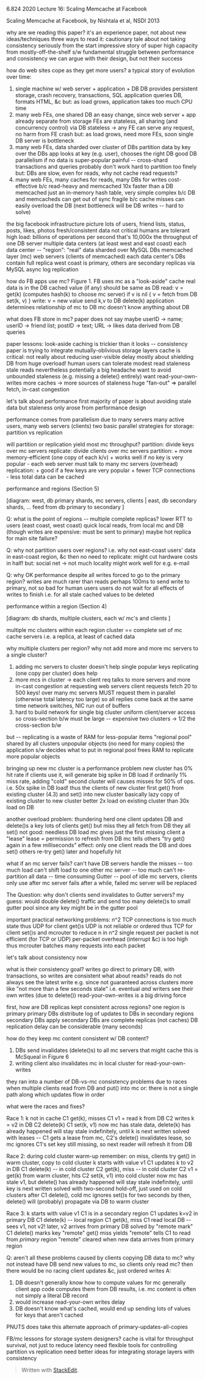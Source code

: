 6.824 2020 Lecture 16: Scaling Memcache at Facebook

Scaling Memcache at Facebook, by Nishtala et al, NSDI 2013

why are we reading this paper?
  it's an experience paper, not about new ideas/techniques
  three ways to read it:
    cautionary tale about not taking consistency seriously from the start
    impressive story of super high capacity from mostly-off-the-shelf s/w
    fundamental struggle between performance and consistency
  we can argue with their design, but not their success

how do web sites cope as they get more users?
  a typical story of evolution over time:
  1. single machine w/ web server + application + DB
     DB provides persistent storage, crash recovery, transactions, SQL
     application queries DB, formats HTML, &c
     but: as load grows, application takes too much CPU time
  2. many web FEs, one shared DB
     an easy change, since web server + app already separate from storage
     FEs are stateless, all sharing (and concurrency control) via DB
       stateless -> any FE can serve any request, no harm from FE crash
     but: as load grows, need more FEs, soon single DB server is bottleneck
  3. many web FEs, data sharded over cluster of DBs
     partition data by key over the DBs
       app looks at key (e.g. user), chooses the right DB
     good DB parallelism if no data is super-popular
     painful -- cross-shard transactions and queries probably don't work
       hard to partition too finely
     but: DBs are slow, even for reads, why not cache read requests?
  4. many web FEs, many caches for reads, many DBs for writes
     cost-effective b/c read-heavy and memcached 10x faster than a DB
       memcached just an in-memory hash table, very simple
     complex b/c DB and memcacheds can get out of sync
     fragile b/c cache misses can easily overload the DB
     (next bottleneck will be DB writes -- hard to solve)

the big facebook infrastructure picture
  lots of users, friend lists, status, posts, likes, photos
    fresh/consistent data not critical
      humans are tolerant
  high load: billions of operations per second
    that's 10,000x the throughput of one DB server
  multiple data centers (at least west and east coast)
  each data center -- "region":
    "real" data sharded over MySQL DBs
    memcached layer (mc)
    web servers (clients of memcached)
  each data center's DBs contain full replica
  west coast is primary, others are secondary replicas via MySQL async log replication

how do FB apps use mc? Figure 1.
  FB uses mc as a "look-aside" cache
    real data is in the DB
    cached value (if any) should be same as DB
  read:
    v = get(k) (computes hash(k) to choose mc server)
    if v is nil {
      v = fetch from DB
      set(k, v)
    }
  write:
    v = new value
    send k,v to DB
    delete(k)
  application determines relationship of mc to DB
    mc doesn't know anything about DB

what does FB store in mc?
  paper does not say
  maybe userID -> name; userID -> friend list; postID -> text; URL -> likes
  data derived from DB queries

paper lessons:
  look-aside caching is trickier than it looks -- consistency
    paper is trying to integrate mutually-oblivious storage layers
  cache is critical:
    not really about reducing user-visible delay
    mostly about shielding DB from huge overload!
  human users can tolerate modest read staleness
  stale reads nevertheless potentially a big headache
    want to avoid unbounded staleness (e.g. missing a delete() entirely)
    want read-your-own-writes
    more caches -> more sources of staleness
  huge "fan-out" => parallel fetch, in-cast congestion

let's talk about performance first
  majority of paper is about avoiding stale data
  but staleness only arose from performance design

performance comes from parallelism due to many servers
  many active users, many web servers (clients)
  two basic parallel strategies for storage: partition vs replication

will partition or replication yield most mc throughput?
  partition: divide keys over mc servers
  replicate: divide clients over mc servers
  partition:
    + more memory-efficient (one copy of each k/v)
    + works well if no key is very popular
    - each web server must talk to many mc servers (overhead)
  replication:
    + good if a few keys are very popular
    + fewer TCP connections
    - less total data can be cached

performance and regions (Section 5)

[diagram: west, db primary shards, mc servers, clients | east, db secondary shards, ...
 feed from db primary to secondary ]

Q: what is the point of regions -- multiple complete replicas?
   lower RTT to users (east coast, west coast)
   quick local reads, from local mc and DB
   (though writes are expensive: must be sent to primary)
   maybe hot replica for main site failure?

Q: why not partition users over regions?
   i.e. why not east-coast users' data in east-coast region, &c
   then no need to replicate: might cut hardware costs in half!
   but: social net -> not much locality
   might work well for e.g. e-mail

Q: why OK performance despite all writes forced to go to the primary region?
   writes are much rarer than reads
   perhaps 100ms to send write to primary, not so bad for human users
   users do not wait for all effects of writes to finish
     i.e. for all stale cached values to be deleted
   
performance within a region (Section 4)

[diagram: db shards, multiple clusters, each w/ mc's and clients ]

multiple mc clusters *within* each region
  cluster == complete set of mc cache servers
    i.e. a replica, at least of cached data

why multiple clusters per region?
  why not add more and more mc servers to a single cluster?
  1. adding mc servers to cluster doesn't help single popular keys
     replicating (one copy per cluster) does help
  2. more mcs in cluster -> each client req talks to more servers
     and more in-cast congestion at requesting web servers
     client requests fetch 20 to 500 keys! over many mc servers
     MUST request them in parallel (otherwise total latency too large)
     so all replies come back at the same time
     network switches, NIC run out of buffers
  3. hard to build network for single big cluster
     uniform client/server access
     so cross-section b/w must be large -- expensive
     two clusters -> 1/2 the cross-section b/w

but -- replicating is a waste of RAM for less-popular items
  "regional pool" shared by all clusters
  unpopular objects (no need for many copies)
  the application s/w decides what to put in regional pool
  frees RAM to replicate more popular objects

bringing up new mc cluster is a performance problem
  new cluster has 0% hit rate
  if clients use it, will generate big spike in DB load
    if ordinarily 1% miss rate,
      adding "cold" second cluster will causes misses for 50% of ops.
    i.e. 50x spike in DB load!
  thus the clients of new cluster first get() from existing cluster (4.3)
    and set() into new cluster
    basically lazy copy of existing cluster to new cluster
  better 2x load on existing cluster than 30x load on DB

another overload problem: thundering herd
  one client updates DB and delete()s a key
  lots of clients get() but miss
    they all fetch from DB
    they all set()
  not good: needless DB load
  mc gives just the first missing client a "lease"
    lease = permission to refresh from DB
    mc tells others "try get() again in a few milliseconds"
  effect: only one client reads the DB and does set()
    others re-try get() later and hopefully hit
    
what if an mc server fails?
  can't have DB servers handle the misses -- too much load
  can't shift load to one other mc server -- too much
  can't re-partition all data -- time consuming
  Gutter -- pool of idle mc servers, clients only use after mc server fails
  after a while, failed mc server will be replaced

The Question:
  why don't clients send invalidates to Gutter servers?
  my guess: would double delete() traffic
    and send too many delete()s to small gutter pool
    since any key might be in the gutter pool

important practical networking problems:
  n^2 TCP connections is too much state
    thus UDP for client get()s
  UDP is not reliable or ordered
    thus TCP for client set()s
    and mcrouter to reduce n in n^2
  single request per packet is not efficient (for TCP or UDP)
    per-packet overhead (interrupt &c) is too high
    thus mcrouter batches many requests into each packet

let's talk about consistency now

what is their consistency goal?
  writes go direct to primary DB, with transactions, so writes are consistent
  what about reads?
  reads do not always see the latest write
    e.g. since not guaranteed across clusters
  more like "not more than a few seconds stale"
    i.e. eventual
  *and* writers see their own writes (due to delete())
    read-your-own-writes is a big driving force

first, how are DB replicas kept consistent across regions?
  one region is primary
  primary DBs distribute log of updates to DBs in secondary regions
  secondary DBs apply
  secondary DBs are complete replicas (not caches)
  DB replication delay can be considerable (many seconds)

how do they keep mc content consistent w/ DB content?
  1. DBs send invalidates (delete()s) to all mc servers that might cache
     this is McSqueal in Figure 6
  2. writing client also invalidates mc in local cluster
     for read-your-own-writes

they ran into a number of DB-vs-mc consistency problems
  due to races when multiple clients read from DB and put() into mc
  or: there is not a single path along which updates flow in order

what were the races and fixes?

Race 1:
  k not in cache
  C1 get(k), misses
  C1 v1 = read k from DB
    C2 writes k = v2 in DB
    C2 delete(k)
  C1 set(k, v1)
  now mc has stale data, delete(k) has already happened
  will stay stale indefinitely, until k is next written
  solved with leases -- C1 gets a lease from mc, C2's delete() invalidates lease,
    so mc ignores C1's set
    key still missing, so next reader will refresh it from DB

Race 2:
  during cold cluster warm-up
  remember: on miss, clients try get() in warm cluster, copy to cold cluster
  k starts with value v1
  C1 updates k to v2 in DB
  C1 delete(k) -- in cold cluster
  C2 get(k), miss -- in cold cluster
  C2 v1 = get(k) from warm cluster, hits
  C2 set(k, v1) into cold cluster
  now mc has stale v1, but delete() has already happened
    will stay stale indefinitely, until key is next written
  solved with two-second hold-off, just used on cold clusters
    after C1 delete(), cold mc ignores set()s for two seconds
    by then, delete() will (probably) propagate via DB to warm cluster

Race 3:
  k starts with value v1
  C1 is in a secondary region
  C1 updates k=v2 in primary DB
  C1 delete(k) -- local region
  C1 get(k), miss
  C1 read local DB  -- sees v1, not v2!
  later, v2 arrives from primary DB
  solved by "remote mark"
    C1 delete() marks key "remote"
    get() miss yields "remote"
      tells C1 to read from *primary* region
    "remote" cleared when new data arrives from primary region

Q: aren't all these problems caused by clients copying DB data to mc?
   why not instead have DB send new values to mc, so clients only read mc?
     then there would be no racing client updates &c, just ordered writes
A:
  1. DB doesn't generally know how to compute values for mc
     generally client app code computes them from DB results,
       i.e. mc content is often not simply a literal DB record
  2. would increase read-your-own writes delay
  3. DB doesn't know what's cached, would end up sending lots
     of values for keys that aren't cached

PNUTS does take this alternate approach of primary-updates-all-copies

FB/mc lessons for storage system designers?
  cache is vital for throughput survival, not just to reduce latency
  need flexible tools for controlling partition vs replication
  need better ideas for integrating storage layers with consistency


> Written with [StackEdit](https://stackedit.io/).
<!--stackedit_data:
eyJoaXN0b3J5IjpbMTE5Mzc4NDY1Ml19
-->